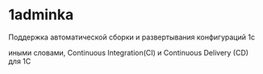 # 1adminka

Поддержка автоматической сборки и развертывания конфигураций 1с

иными словами, Continuous Integration(CI) и Continuous Delivery (CD) для 1С